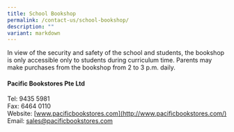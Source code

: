 ```yaml
---
title: School Bookshop
permalink: /contact-us/school-bookshop/
description: ""
variant: markdown
---
```

In view of the security and safety of the school and students, the bookshop is only accessible only to students during curriculum time. Parents may make purchases from the bookshop from 2 to 3 p.m. daily.

#### Pacific Bookstores Pte Ltd

Tel: 9435 5981&nbsp; &nbsp;<br>
Fax: 6464 0110<br>
Website:&nbsp;[www.pacificbookstores.com](http://www.pacificbookstores.com/)<br>
Email:&nbsp;[sales@pacificbookstores.com](mailto:sales@pacificbookstores.com)
